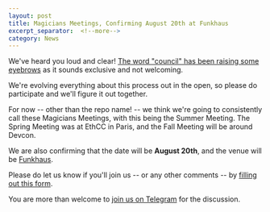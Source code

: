 ```yaml
---
layout: post
title: Magicians Meetings, Confirming August 20th at Funkhaus
excerpt_separator:  <!--more-->
category: News
---
```


We've heard you loud and clear! [The word "council" has been raising some eyebrows](https://ethereum-magicians.org/t/the-term-council-may-be-easily-misunderstood-by-ourselves-and-the-community/357) as it sounds exclusive and not welcoming.

We're evolving everything about this process out in the open, so please do participate and we'll figure it out together.

For now -- other than the repo name! -- we think we're going to consistently call these Magicians Meetings, with this being the Summer Meeting. The Spring Meeting was at EthCC in Paris, and the Fall Meeting will be around Devcon.

We are also confirming that the date will be **August 20th**, and the venue will be [Funkhaus](http://www.funkhaus-berlin.net/).

Please do let us know if you'll join us -- or any other comments -- by [filling out this form](https://docs.google.com/forms/d/e/1FAIpQLScNmzJK5Y3qxeauCo93Du9yJT9MONsfaF4GUsGAEqLID3MqBQ/viewform).

You are more than welcome to [join us on Telegram](https://t.me/ETHMagicians) for the discussion.
<!-- more -->


